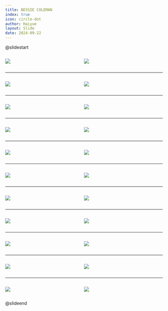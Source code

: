 ```yaml
---
title: BESSIE COLEMAN
index: true
icon: circle-dot
author: Haiyue
layout: Slide
date: 2024-09-22
---
```

 
@slidestart

<div style="display:flex">
<div style="flex:1">

![](https://raw.githubusercontent.com/yclord/reading/refs/heads/master/english/Level-R/BESSIE%20COLEMAN/001.webp)
</div>
<div style="flex:1">

![](https://raw.githubusercontent.com/yclord/reading/refs/heads/master/english/Level-R/BESSIE%20COLEMAN/002.webp)
</div>
</div>

---

<div style="display:flex">
<div style="flex:1">

![](https://raw.githubusercontent.com/yclord/reading/refs/heads/master/english/Level-R/BESSIE%20COLEMAN/003.webp)
</div>
<div style="flex:1">

![](https://raw.githubusercontent.com/yclord/reading/refs/heads/master/english/Level-R/BESSIE%20COLEMAN/004.webp)
</div>
</div>

---

<div style="display:flex">
<div style="flex:1">

![](https://raw.githubusercontent.com/yclord/reading/refs/heads/master/english/Level-R/BESSIE%20COLEMAN/005.webp)
</div>
<div style="flex:1">

![](https://raw.githubusercontent.com/yclord/reading/refs/heads/master/english/Level-R/BESSIE%20COLEMAN/006.webp)
</div>
</div>

---

<div style="display:flex">
<div style="flex:1">

![](https://raw.githubusercontent.com/yclord/reading/refs/heads/master/english/Level-R/BESSIE%20COLEMAN/007.webp)
</div>
<div style="flex:1">

![](https://raw.githubusercontent.com/yclord/reading/refs/heads/master/english/Level-R/BESSIE%20COLEMAN/008.webp)
</div>
</div>

---

<div style="display:flex">
<div style="flex:1">

![](https://raw.githubusercontent.com/yclord/reading/refs/heads/master/english/Level-R/BESSIE%20COLEMAN/009.webp)
</div>
<div style="flex:1">

![](https://raw.githubusercontent.com/yclord/reading/refs/heads/master/english/Level-R/BESSIE%20COLEMAN/010.webp)
</div>
</div>

---

<div style="display:flex">
<div style="flex:1">

![](https://raw.githubusercontent.com/yclord/reading/refs/heads/master/english/Level-R/BESSIE%20COLEMAN/011.webp)
</div>
<div style="flex:1">

![](https://raw.githubusercontent.com/yclord/reading/refs/heads/master/english/Level-R/BESSIE%20COLEMAN/012.webp)
</div>
</div>

---

<div style="display:flex">
<div style="flex:1">

![](https://raw.githubusercontent.com/yclord/reading/refs/heads/master/english/Level-R/BESSIE%20COLEMAN/013.webp)
</div>
<div style="flex:1">

![](https://raw.githubusercontent.com/yclord/reading/refs/heads/master/english/Level-R/BESSIE%20COLEMAN/014.webp)
</div>
</div>

---

<div style="display:flex">
<div style="flex:1">

![](https://raw.githubusercontent.com/yclord/reading/refs/heads/master/english/Level-R/BESSIE%20COLEMAN/015.webp)
</div>
<div style="flex:1">

![](https://raw.githubusercontent.com/yclord/reading/refs/heads/master/english/Level-R/BESSIE%20COLEMAN/016.webp)
</div>
</div>

---

<div style="display:flex">
<div style="flex:1">

![](https://raw.githubusercontent.com/yclord/reading/refs/heads/master/english/Level-R/BESSIE%20COLEMAN/017.webp)
</div>
<div style="flex:1">

![](https://raw.githubusercontent.com/yclord/reading/refs/heads/master/english/Level-R/BESSIE%20COLEMAN/018.webp)
</div>
</div>

---

<div style="display:flex">
<div style="flex:1">

![](https://raw.githubusercontent.com/yclord/reading/refs/heads/master/english/Level-R/BESSIE%20COLEMAN/019.webp)
</div>
<div style="flex:1">

![](https://raw.githubusercontent.com/yclord/reading/refs/heads/master/english/Level-R/BESSIE%20COLEMAN/020.webp)
</div>
</div>

---

<div style="display:flex">
<div style="flex:1">

![](https://raw.githubusercontent.com/yclord/reading/refs/heads/master/english/Level-R/BESSIE%20COLEMAN/021.webp)
</div>
<div style="flex:1">

![](https://raw.githubusercontent.com/yclord/reading/refs/heads/master/english/Level-R/BESSIE%20COLEMAN/022.webp)
</div>
</div>

@slideend